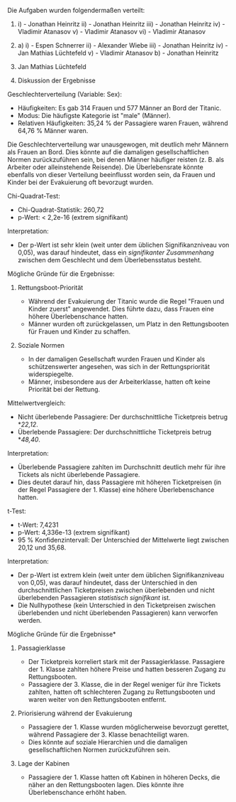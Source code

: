 Die Aufgaben wurden folgendermaßen verteilt: 
1. i) - Jonathan Heinritz
   ii) - Jonathan Heinritz
   iii) - Jonathan Heinritz
   iv) - Vladimir Atanasov
   v) - Vladimir Atanasov
   vi) - Vladimir Atanasov

2. a) i) - Espen Schnerrer
      ii) - Alexander Wiebe
      iii) - Jonathan Heinritz
      iv) - Jan Mathias Lüchtefeld
      v) - Vladimir Atanasov
   b) - Jonathan Heinritz

4. Jan Mathias Lüchtefeld

5. Diskussion der Ergebnisse

Geschlechterverteilung (Variable: Sex):

- Häufigkeiten: Es gab 314 Frauen und 577 Männer an Bord der Titanic.
- Modus: Die häufigste Kategorie ist "male" (Männer).
- Relativen Häufigkeiten: 35,24 % der Passagiere waren Frauen, während 64,76 % Männer waren.

Die Geschlechterverteilung war unausgewogen, mit deutlich mehr Männern als Frauen an Bord.
Dies könnte auf die damaligen gesellschaftlichen Normen zurückzuführen sein, bei denen Männer häufiger reisten (z. B. als Arbeiter oder alleinstehende Reisende). Die Überlebensrate könnte ebenfalls von dieser Verteilung beeinflusst worden sein, da Frauen und Kinder bei der Evakuierung oft bevorzugt wurden.




Chi-Quadrat-Test:
- Chi-Quadrat-Statistik: 260,72
- p-Wert: < 2,2e-16 (extrem signifikant)

Interpretation:
- Der p-Wert ist sehr klein (weit unter dem üblichen Signifikanzniveau von 0,05), was darauf hindeutet, dass ein *signifikanter Zusammenhang* zwischen dem Geschlecht und dem Überlebensstatus besteht.

Mögliche Gründe für die Ergebnisse:
1. Rettungsboot-Priorität
   - Während der Evakuierung der Titanic wurde die Regel "Frauen und Kinder zuerst" angewendet. Dies führte dazu, dass Frauen eine höhere Überlebenschance hatten.
   - Männer wurden oft zurückgelassen, um Platz in den Rettungsbooten für Frauen und Kinder zu schaffen.

2. Soziale Normen
   - In der damaligen Gesellschaft wurden Frauen und Kinder als schützenswerter angesehen, was sich in der Rettungspriorität widerspiegelte.
   - Männer, insbesondere aus der Arbeiterklasse, hatten oft keine Priorität bei der Rettung.

Mittelwertvergleich:
- Nicht überlebende Passagiere: Der durchschnittliche Ticketpreis betrug **22,12*.
- Überlebende Passagiere: Der durchschnittliche Ticketpreis betrug **48,40*.

Interpretation:
- Überlebende Passagiere zahlten im Durchschnitt deutlich mehr für ihre Tickets als nicht überlebende Passagiere.
- Dies deutet darauf hin, dass Passagiere mit höheren Ticketpreisen (in der Regel Passagiere der 1. Klasse) eine höhere Überlebenschance hatten.

t-Test:
- t-Wert: 7,4231
- p-Wert: 4,336e-13 (extrem signifikant)
- 95 % Konfidenzintervall: Der Unterschied der Mittelwerte liegt zwischen 20,12 und 35,68.

Interpretation:
- Der p-Wert ist extrem klein (weit unter dem üblichen Signifikanzniveau von 0,05), was darauf hindeutet, dass der Unterschied in den durchschnittlichen Ticketpreisen zwischen überlebenden und nicht überlebenden Passagieren *statistisch signifikant* ist.
- Die Nullhypothese (kein Unterschied in den Ticketpreisen zwischen überlebenden und nicht überlebenden Passagieren) kann verworfen werden.

Mögliche Gründe für die Ergebnisse*
1. Passagierklasse
   - Der Ticketpreis korreliert stark mit der Passagierklasse. Passagiere der 1. Klasse zahlten höhere Preise und hatten besseren Zugang zu Rettungsbooten.
   - Passagiere der 3. Klasse, die in der Regel weniger für ihre Tickets zahlten, hatten oft schlechteren Zugang zu Rettungsbooten und waren weiter von den Rettungsbooten entfernt.

2. Priorisierung während der Evakuierung
   - Passagiere der 1. Klasse wurden möglicherweise bevorzugt gerettet, während Passagiere der 3. Klasse benachteiligt waren.
   - Dies könnte auf soziale Hierarchien und die damaligen gesellschaftlichen Normen zurückzuführen sein.

3. Lage der Kabinen
   - Passagiere der 1. Klasse hatten oft Kabinen in höheren Decks, die näher an den Rettungsbooten lagen. Dies könnte ihre Überlebenschance erhöht haben.
